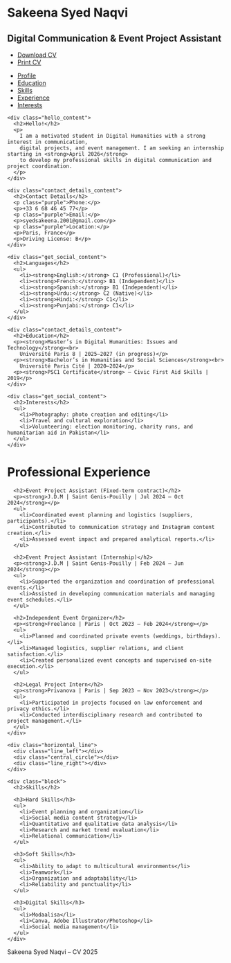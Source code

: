 <link href='https://fonts.googleapis.com/css?family=Lato:300,300italic,400,400italic' rel='stylesheet' type='text/css'>

<!-- MAIN CONTAINER -->
<div id="main_container">
  <!-- HEADER -->
  <div id="header">
    <!-- LOGOTYPE/NAME -->
    <div class="header_logotype_container">
      <h1 class="logotype_name">Sakeena <span class="purple">Syed Naqvi</span></h1>
      <h2 class="logotype_occupation">Digital Communication & Event Project Assistant</h2>
    </div>
    <!-- MAIN MENU -->
    <div class="header_menu_container">
      <ul class="download_print_buttons horizontal_list">
        <li><a href="#"><span class="icon entypo-download"></span>Download CV</a></li>
        <li><a href="#"><span class="icon entypo-print"></span>Print CV</a></li>
      </ul>
      <div class="clear"></div>
      <ul class="header_menu horizontal_list">
        <li><a class="no_border purple" href="#">Profile</a></li>
        <li><a href="#">Education</a></li>
        <li><a href="#">Skills</a></li>
        <li><a href="#">Experience</a></li>
        <li><a href="#">Interests</a></li>
      </ul>
    </div>
  </div>

  <!-- LEFT COLUMN -->
  <div id="left_col">
    <div class="profile_frame">
      <div class="profile_picture"></div>
      <!-- You can replace this with your own photo -->
      <!-- <img src="images/sakeena_syed_naqvi.jpg" alt="profile picture"> -->
    </div>

    <div class="hello_content">
      <h2>Hello!</h2>
      <p>
        I am a motivated student in Digital Humanities with a strong interest in communication,
        digital projects, and event management. I am seeking an internship starting in <strong>April 2026</strong>
        to develop my professional skills in digital communication and project coordination.
      </p>
    </div>

    <div class="contact_details_content">
      <h2>Contact Details</h2>
      <p class="purple">Phone:</p>
      <p>+33 6 68 46 45 77</p>
      <p class="purple">Email:</p>
      <p>syedsakeena.2001@gmail.com</p>
      <p class="purple">Location:</p>
      <p>Paris, France</p>
      <p>Driving License: B</p>
    </div>

    <div class="get_social_content">
      <h2>Languages</h2>
      <ul>
        <li><strong>English:</strong> C1 (Professional)</li>
        <li><strong>French:</strong> B1 (Independent)</li>
        <li><strong>Spanish:</strong> B1 (Independent)</li>
        <li><strong>Urdu:</strong> C2 (Native)</li>
        <li><strong>Hindi:</strong> C1</li>
        <li><strong>Punjabi:</strong> C1</li>
      </ul>
    </div>

    <div class="contact_details_content">
      <h2>Education</h2>
      <p><strong>Master’s in Digital Humanities: Issues and Technology</strong><br>
        Université Paris 8 | 2025–2027 (in progress)</p>
      <p><strong>Bachelor’s in Humanities and Social Sciences</strong><br>
        Université Paris Cité | 2020–2024</p>
      <p><strong>PSC1 Certificate</strong> – Civic First Aid Skills | 2019</p>
    </div>

    <div class="get_social_content">
      <h2>Interests</h2>
      <ul>
        <li>Photography: photo creation and editing</li>
        <li>Travel and cultural exploration</li>
        <li>Volunteering: election monitoring, charity runs, and humanitarian aid in Pakistan</li>
      </ul>
    </div>
  </div>

  <!-- MAIN CONTENT -->
  <div id="content_container">
    <div class="block">
      <h1>Professional Experience</h1>

      <h2>Event Project Assistant (Fixed-term contract)</h2>
      <p><strong>J.D.M | Saint Genis-Pouilly | Jul 2024 – Oct 2024</strong></p>
      <ul>
        <li>Coordinated event planning and logistics (suppliers, participants).</li>
        <li>Contributed to communication strategy and Instagram content creation.</li>
        <li>Assessed event impact and prepared analytical reports.</li>
      </ul>

      <h2>Event Project Assistant (Internship)</h2>
      <p><strong>J.D.M | Saint Genis-Pouilly | Feb 2024 – Jun 2024</strong></p>
      <ul>
        <li>Supported the organization and coordination of professional events.</li>
        <li>Assisted in developing communication materials and managing event schedules.</li>
      </ul>

      <h2>Independent Event Organizer</h2>
      <p><strong>Freelance | Paris | Oct 2023 – Feb 2024</strong></p>
      <ul>
        <li>Planned and coordinated private events (weddings, birthdays).</li>
        <li>Managed logistics, supplier relations, and client satisfaction.</li>
        <li>Created personalized event concepts and supervised on-site execution.</li>
      </ul>

      <h2>Legal Project Intern</h2>
      <p><strong>Privanova | Paris | Sep 2023 – Nov 2023</strong></p>
      <ul>
        <li>Participated in projects focused on law enforcement and privacy ethics.</li>
        <li>Conducted interdisciplinary research and contributed to project management.</li>
      </ul>
    </div>

    <div class="horizontal_line">
      <div class="line_left"></div>
      <div class="central_circle"></div>
      <div class="line_right"></div>
    </div>

    <div class="block">
      <h2>Skills</h2>

      <h3>Hard Skills</h3>
      <ul>
        <li>Event planning and organization</li>
        <li>Social media content strategy</li>
        <li>Quantitative and qualitative data analysis</li>
        <li>Research and market trend evaluation</li>
        <li>Relational communication</li>
      </ul>

      <h3>Soft Skills</h3>
      <ul>
        <li>Ability to adapt to multicultural environments</li>
        <li>Teamwork</li>
        <li>Organization and adaptability</li>
        <li>Reliability and punctuality</li>
      </ul>

      <h3>Digital Skills</h3>
      <ul>
        <li>Modaalisa</li>
        <li>Canva, Adobe Illustrator/Photoshop</li>
        <li>Social media management</li>
      </ul>
    </div>
  </div>

  <div class="clear"></div>

  <!-- FOOTER -->
  <div id="footer">
    <p class="footer_name">Sakeena Syed Naqvi – CV 2025</p>
  </div>
</div>
